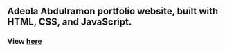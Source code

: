 ## Adeola Abdulramon portfolio website, built with HTML, CSS, and JavaScript.
### View [here](https://krownwealth.github.io/techgirl4web/)
